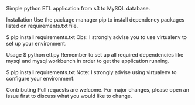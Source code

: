 Simple python ETL application from s3 to MySQL database.

Installation
Use the package manager pip to install dependency packages listed on requirements.txt file.

$ pip install requirements.txt
Obs: I strongly advise you to use virtualenv to set up your environment.

Usage
$ python etl.py
Remember to set up all required dependencies like mysql and mysql workbench in order to get the application running.

$ pip install requirements.txt  Note: I strongly advise using virtualenv to configure your environment.

Contributing
Pull requests are welcome. For major changes, please open an issue first to discuss what you would like to change.
